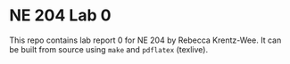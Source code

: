 # NE 204 Lab 0 

This repo contains lab report 0 for NE 204 by Rebecca Krentz-Wee. It can be built from source  using `make` and `pdflatex` (texlive).

